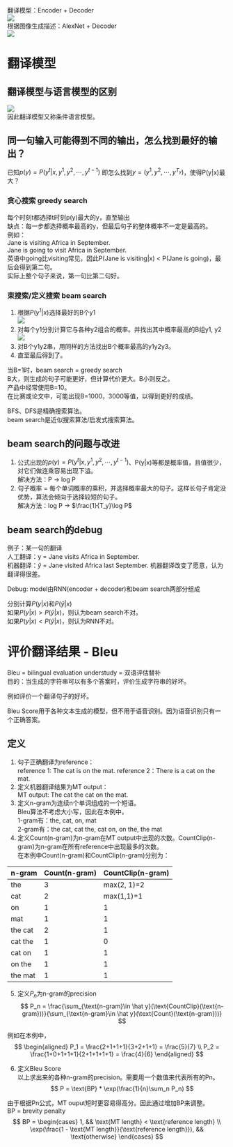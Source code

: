翻译模型：Encoder + Decoder  
![](/assets/images/Chapter10/51.png)   
根据图像生成描述：AlexNet + Decoder  
![](/assets/images/Chapter10/52.png)   

# 翻译模型

## 翻译模型与语言模型的区别  

![](/assets/images/Chapter10/53.png)   
因此翻译模型又称条件语言模型。  


## 同一句输入可能得到不同的输出，怎么找到最好的输出？  

已知$p(y) = P(y^t|x, y^1, y^2, \cdots, y^{t-1})$
即怎么找到$y = (y^1, y^2, \cdots, y^{T_y})$，使得P(y|x)最大？  

### 贪心搜索 greedy search

每个时刻t都选择t时刻p(y)最大的y，直至输出<EOS>  
缺点：每一步都选择概率最高的y，但最后句子的整体概率不一定是最高的。  
例如：  
Jane is visiting Africa in September.   
Jane is going to visit Africa in September.  
英语中going比visiting常见，因此P(Jane is visiting|x) < P(Jane is going)，最后会得到第二句。  
实际上整个句子来说，第一句比第二句好。  

### 束搜索/定义搜索 beam search  

1. 根据$P(y^1|x)$选择最好的B个y1  
![](/assets/images/Chapter10/54.png)   
2. 对每个y1分别计算它与各种y2组合的概率。并找出其中概率最高的B组y1, y2  
![](/assets/images/Chapter10/55.png)   
3. 对B个y1y2串，用同样的方法找出B个概率最高的y1y2y3。  
4. 直至最后得到了<EOS>。  

当B=1时，beam search = greedy search  
B大，则生成的句子可能更好，但计算代价更大。B小则反之。  
产品中经常使用B=10。  
在比赛或论文中，可能出现B=1000，3000等值，以得到更好的成绩。  

BFS、DFS是精确搜索算法。  
beam search是近似搜索算法/启发式搜索算法。  

## beam search的问题与改进

1. 公式出现的$p(y) = P(y^t|x, y^1, y^2, \cdots, y^{t-1})$、P(y|x)等都是概率值，且值很少，对它们做连乘容易出现下溢。  
解决方法：P -> log P  
2. 句子概率 = 每个单词概率的乘积，并选择概率最大的句子。这样长句子肯定没优势，算法会倾向于选择较短的句子。  
解决方法：log P -> $\frac{1}{T_y}\log P$

## beam search的debug

例子：某一句的翻译  
人工翻译：y = Jane visits Africa in September.  
机器翻译：$\hat y$ = Jane visited Africa last September. 
机器翻译改变了愿意，认为翻译得很差。  

Debug: 
model由RNN(encoder + decoder)和beam search两部分组成  

分别计算$P(y|x)$和$P(\hat y|x)$  
如果$P(y|x) > P(\hat y|x)$，则认为beam search不对。  
如果$P(y|x) < P(\hat y|x)$，则认为RNN不对。  

# 评价翻译结果 - Bleu

Bleu = bilingual evaluation understudy = 双语评估替补   
目的：当生成的字符串可以有多个答案时，评价生成字符串的好坏。  

例如评价一个翻译句子的好坏。  

Bleu Score用于各种文本生成的模型，但不用于语音识别。因为语音识别只有一个正确答案。  

## 定义

1. 句子正确翻译为reference：  
reference 1: The cat is on the mat. 
reference 2：There is a cat on the mat. 
2. 定义机器翻译结果为MT output：  
MT output: The cat the cat on the mat.  
3. 定义n-gram为连续n个单词组成的一个短语。  
Bleu算法不考虑大小写，因此在本例中，  
1-gram有：the, cat, on, mat  
2-gram有：the cat, cat the, cat on, on the, the mat  
4. 定义Count(n-gram)为n-gram在MT output中出现的次数。CountClip(n-gram)为n-gram在所有reference中出现最多的次数。  
在本例中Count(n-gram)和CountClip(n-gram)分别为：  

|n-gram|Count(n-gram)|CountClip(n-gram)|
|---|---|---|
|the|3|max(2, 1)=2|
|cat|2|max(1,1)=1|
|on|1|1|
|mat|1|1|
|the cat|2|1|
|cat the|1|0|
|cat on|1|1|
|on the|1|1|
|the mat|1|1|

5. 定义$P_n$为n-gram的precision  
$$
P_n = \frac{\sum_{\text{n-gram}\in \hat y}(\text{CountClip}(\text{n-gram}))}{\sum_{\text{n-gram}\in \hat y}(\text{Count}(\text{n-gram}))}
$$

例如在本例中，  
$$
\begin{aligned}
P_1 = \frac{2+1+1+1}{3+2+1+1} = \frac{5}{7} \\
P_2 = \frac{1+0+1+1+1}{2+1+1+1+1} = \frac{4}{6}
\end{aligned}
$$

6. 定义Bleu Score  
以上求出来的各种n-gram的precision。需要用一个数值来代表所有的Pn。  
$$
P = \text{BP} * \exp(\frac{1}{n}\sum_n P_n)
$$

由于根据Pn公式，MT ouput短时更容易得高分。因此通过增加BP来调整。  
BP = brevity penalty  
$$
BP = 
\begin{cases}
1, && \text{MT length} < \text{reference length} \\
\exp(\frac{1 - \text{MT length}}{\text{reference length}}), && \text{otherwise}
\end{cases}
$$